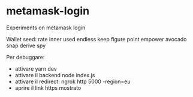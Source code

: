 # metamask-login
Experiments on metamask login

Wallet seed: rate inner used endless keep figure point empower avocado snap derive spy

Per debuggare:

 * attivare yarn dev
 * attivare il backend node index.js
 * attivare il redirect: ngrok http 5000 -region=eu
 * aprire il link https mostrato
